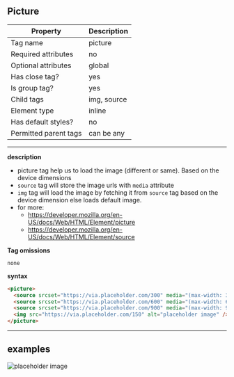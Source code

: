 ## Picture

| Property              | Description |
| --------------------- | ----------- |
| Tag name              | picture     |
| Required attributes   | no          |
| Optional attributes   | global      |
| Has close tag?        | yes         |
| Is group tag?         | yes         |
| Child tags            | img, source |
| Element type          | inline      |
| Has default styles?   | no          |
| Permitted parent tags | can be any  |

---

**description**

- picture tag help us to load the image (different or same). Based on the device dimensions
- `source` tag will store the image urls with `media` attribute
- `img` tag will load the image by fetching it from `source` tag based on the device dimension else loads default image.
- for more:
  - https://developer.mozilla.org/en-US/docs/Web/HTML/Element/picture
  - https://developer.mozilla.org/en-US/docs/Web/HTML/Element/source

**Tag omissions**

```
none
```

**syntax**

```html
<picture>
  <source srcset="https://via.placeholder.com/300" media="(max-width: 300px)" />
  <source srcset="https://via.placeholder.com/600" media="(max-width: 600px)" />
  <source srcset="https://via.placeholder.com/900" media="(max-width: 900px)" />
  <img src="https://via.placeholder.com/150" alt="placeholder image" />
</picture>
```

---

## examples

<picture>
  <source srcset="https://via.placeholder.com/300" media="(max-width: 300px)" />
  <source srcset="https://via.placeholder.com/600" media="(max-width: 600px)" />
  <source srcset="https://via.placeholder.com/900" media="(max-width: 900px)" />
  <img src="https://via.placeholder.com/150" alt="placeholder image" />
</picture>

